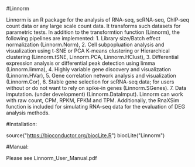 #Linnorm

Linnorm is an R package for the analysis of RNA-seq, scRNA-seq, ChIP-seq count data or any large scale count data. It transforms such datasets for parametric tests. In addition to the transformtion function (Linnorm), the following pipelines are implemented: 1. Library size/Batch effect normalization (Linnorm.Norm), 2. Cell subpopluation analysis and visualization using t-SNE or PCA K-means clustering or Hierarchical clustering (Linnorm.tSNE, Linnorm.PCA, Linnorm.HClust), 3. Differential expression analysis or differential peak detection using limma (Linnorm.limma), 4. Highly variable gene discovery and visualization (Linnorm.HVar), 5. Gene correlation network analysis and visualization (Linnorm.Cor), 6. Stable gene selection for scRNA-seq data; for users without or do not want to rely on spike-in genes (Linnorm.SGenes). 7. Data imputation. (under development) (Linnorm.DataImput). Linnorm can work with raw count, CPM, RPKM, FPKM and TPM. Additionally, the RnaXSim function is included for simulating RNA-seq data for the evaluation of DEG analysis methods.

#Installation:


source("https://bioconductor.org/biocLite.R")
biocLite("Linnorm")


#Manual:


Please see Linnorm_User_Manual.pdf